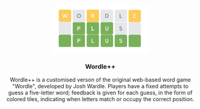 <p align="center">
  <img src="https://github.com/ac-ayan/image-assets/blob/master/wordle-plus-plus.png" alt="WordlePlusPlus" width=50%></img>
  </p>
  
<h3 align="center">
    <b>
      Wordle++
    </b>
</h3>
<p align="center" width="100">
  Wordle++ is a customised verson of the original web-based word game "Wordle", developed by Josh Wardle. Players have a fixed attempts to guess a five-letter word; feedback is given for each guess, in the form of colored tiles, indicating when letters match or occupy the correct position.
  </p>
